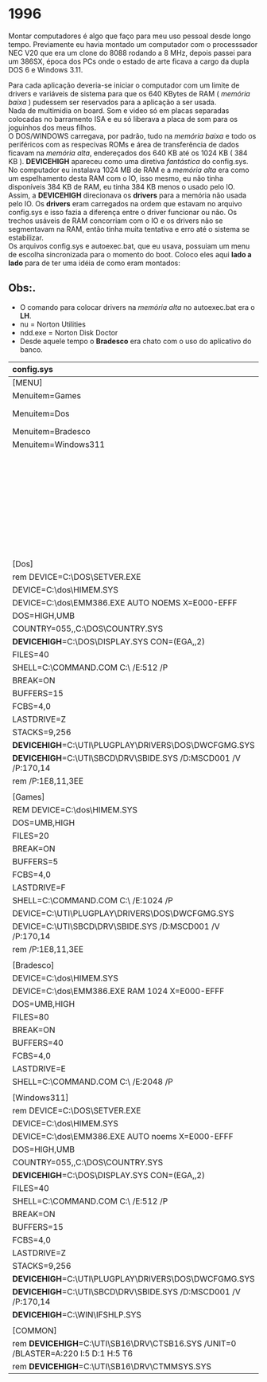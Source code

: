 # 1996

Montar computadores é algo que faço para meu uso pessoal desde longo tempo.
Previamente eu havia montado um computador com o processsador NEC V20 que era um clone do 8088 rodando a 8 MHz, depois passei para um 386SX, época dos PCs onde o estado de arte ficava a cargo da dupla DOS 6 e Windows 3.11.

Para cada aplicação deveria-se iniciar o computador com um limite de drivers e variáveis de sistema para que os 640 KBytes de RAM ( *memória baixa* ) pudessem ser reservados para a aplicação a ser usada.
<br />Nada de multimidia on board. Som e video só em placas separadas colocadas no barramento ISA e eu só liberava a placa de som para os joguinhos dos meus filhos.
<br />O DOS/WINDOWS carregava, por padrão, tudo na *memória baixa* e todo os periféricos com as respecivas ROMs e área de transferência de dados ficavam na *memória alta*, endereçados dos 640 KB até os 1024 KB ( 384 KB ).
**DEVICEHIGH** apareceu como uma diretiva *fantástica* do config.sys. No computador eu instalava 1024 MB de RAM e a *memória alta* era como um espelhamento desta RAM com o IO, isso mesmo, eu não tinha disponíveis 384 KB de RAM, eu tinha 384 KB menos o usado pelo IO. Assim, a **DEVICEHIGH** direcionava os **drivers** para a memória não usada pelo IO.
Os **drivers** eram carregados na ordem que estavam no arquivo config.sys e isso fazia a diferença entre o driver funcionar ou não. Os trechos usáveis de RAM concorriam com o IO e os drivers não se segmentavam na RAM, então tinha muita tentativa e erro até o sistema se estabilizar.
<br />Os arquivos config.sys e autoexec.bat, que eu usava, possuiam um menu de escolha sincronizada para o momento do boot. Coloco eles aqui **lado a lado** para de ter uma idéia de como eram montados:

## Obs:.

- O comando para colocar drivers na *memória alta* no autoexec.bat era o **LH**.
- nu = Norton Utilities
- ndd.exe = Norton Disk Doctor
- Desde aquele tempo o **Bradesco** era chato com o uso do aplicativo do banco.

|config.sys|autoexec.bat|
|:-|:-|
|[MENU]|@ECHO Off|
|Menuitem=Games|VERIFY=ON|
|Menuitem=Dos|PATH C:\DOS;C:\WIN;C:\SOFW\EXCEL;C:\;C:\UTI\NU;C:\UTI\ZIP;C:\UTI\DOS|
|Menuitem=Bradesco|PROMPT $P$G|
|Menuitem=Windows311|SET TEMP=c:\dos\tmp|
||c:|
||cd\dos\tmp|
||c:\dos\attrib -r|
||del *.tmp|
||del ~*.*|
||cd\|
||c:\uti\nu\ndd /quick|
||GOTO %CONFIG%|
|||
|[Dos]|:Dos|
|rem DEVICE=C:\DOS\SETVER.EXE|MODE CON CODEPAGE PREPARE=((850) C:\DOS\EGA.CPI)|
|DEVICE=C:\dos\HIMEM.SYS|MODE CON CODEPAGE SELECT=850|
|DEVICE=C:\dos\EMM386.EXE AUTO NOEMS X=E000-EFFF|SET SOUND=C:\UTI\SB16|
|DOS=HIGH,UMB|SET BLASTER=A220 I5 D1 H5 P330 E620 T6|
|COUNTRY=055,,C:\DOS\COUNTRY.SYS|SET MIDI=SYNTH:1 MAP:E MODE:0|
|**DEVICEHIGH**=C:\DOS\DISPLAY.SYS CON=(EGA,,2)|c:\UTI\SB16\DIAGNOSE /S|
|FILES=40|C:\UTI\SB16\AWEUTIL /S|
|SHELL=C:\COMMAND.COM C:\ /E:512 /P|C:\UTI\SB16\MIXERSET /P /Q|
|BREAK=ON|**LH** C:\uti\sbcd\drv\MSCDEX.EXE /D:MSCD001 /M:8 /V /E /S /L:E|
|BUFFERS=15|C:\dos\SMARTDRV.EXE /X 2048 128|
|FCBS=4,0|c:\uti\vir\vshield /lock /only A: /bootaccess /noexpire|
|LASTDRIVE=Z|c:\uti\sb16\ct3dse on|
|STACKS=9,256|rem lh c:\uti\mou\gmouse *41|
|**DEVICEHIGH**=C:\UTI\PLUGPLAY\DRIVERS\DOS\DWCFGMG.SYS|GOTO END|
|**DEVICEHIGH**=C:\UTI\SBCD\DRV\SBIDE.SYS /D:MSCD001 /V /P:170,14||
|rem /P:1E8,11,3EE||
|||
|[Games]|:Games|
|REM DEVICE=C:\dos\HIMEM.SYS|SET SOUND=C:\UTI\SB16|
|DOS=UMB,HIGH|SET BLASTER=A220 I5 D1 H5 P330 E620 T6|
|FILES=20|SET MIDI=SYNTH:1 MAP:E MODE:0|
|BREAK=ON|C:\UTI\SB16\DIAGNOSE /S|
|BUFFERS=5|C:\UTI\SB16\AWEUTIL /S|
|FCBS=4,0|C:\UTI\SB16\MIXERSET /P /Q|
|LASTDRIVE=F|**LH** C:\uti\sbcd\drv\MSCDEX.EXE /D:MSCD001 /M:4 /V /E /S /L:E|
|SHELL=C:\COMMAND.COM C:\ /E:1024 /P|rem c:\uti\mou\gmouse *41|
|DEVICE=C:\UTI\PLUGPLAY\DRIVERS\DOS\DWCFGMG.SYS|c:\uti\sb16\ct3dse on|
|DEVICE=C:\UTI\SBCD\DRV\SBIDE.SYS /D:MSCD001 /V /P:170,14|cd\gam|
|rem /P:1E8,11,3EE|GOTO END|
|||
|[Bradesco]|:Bradesco|
|DEVICE=C:\dos\HIMEM.SYS|lh c:\uti\mou\gmouse *41|
|DEVICE=C:\dos\EMM386.EXE RAM 1024 X=E000-EFFF|cd\bradesco|
|DOS=UMB,HIGH|GOTO END|
|FILES=80||
|BREAK=ON||
|BUFFERS=40||
|FCBS=4,0||
|LASTDRIVE=E||
|SHELL=C:\COMMAND.COM C:\ /E:2048 /P||
|||
|[Windows311]|:Windows311|
|rem DEVICE=C:\DOS\SETVER.EXE|MODE CON CODEPAGE PREPARE=((850) C:\DOS\EGA.CPI)|
|DEVICE=C:\dos\HIMEM.SYS|MODE CON CODEPAGE SELECT=850|
|DEVICE=C:\dos\EMM386.EXE AUTO noems X=E000-EFFF|SET SOUND=C:\UTI\SB16|
|DOS=HIGH,UMB|SET BLASTER=A220 I5 D1 H5 P330 E620 T6|
|COUNTRY=055,,C:\DOS\COUNTRY.SYS|SET MIDI=SYNTH:1 MAP:E MODE:0|
|**DEVICEHIGH**=C:\DOS\DISPLAY.SYS CON=(EGA,,2)|C:\UTI\SB16\DIAGNOSE /S /W=C:\WIN|
|FILES=40|C:\UTI\SB16\AWEUTIL /S|
|SHELL=C:\COMMAND.COM C:\ /E:512 /P|C:\UTI\SB16\MIXERSET /P /Q|
|BREAK=ON|**LH** C:\uti\sbcd\drv\MSCDEX.EXE /D:MSCD001 /M:16 /V /E /S /L:E|
|BUFFERS=15|C:\dos\SMARTDRV.EXE /X 4096 4096|
|FCBS=4,0|c:\uti\vir\vshield /lock /only A: /bootaccess|
|LASTDRIVE=Z|c:\uti\sb16\ct3dse on|
|STACKS=9,256|rem lh c:\uti\mou\gmouse *41|
|**DEVICEHIGH**=C:\UTI\PLUGPLAY\DRIVERS\DOS\DWCFGMG.SYS|win|
|**DEVICEHIGH**=C:\UTI\SBCD\DRV\SBIDE.SYS /D:MSCD001 /V /P:170,14|GOTO END|
|**DEVICEHIGH**=C:\WIN\IFSHLP.SYS||
|||
|[COMMON]||
|rem **DEVICEHIGH**=C:\UTI\SB16\DRV\CTSB16.SYS /UNIT=0 /BLASTER=A:220 I:5 D:1 H:5 T6||
|rem **DEVICEHIGH**=C:\UTI\SB16\DRV\CTMMSYS.SYS|:END|
